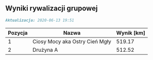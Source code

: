 ## Wyniki rywalizacji grupowej

```markdown
Aktualizacja: 2020-06-13 19:51
```

Pozycja | Nazwa | Wynik [km] |
------------ | -------------  | -------------
 1 |Ciosy Mocy aka Ostry Cień Mgły | 519.17 
 2 |Drużyna A | 512.52